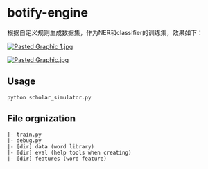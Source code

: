 # botify-engine

根据自定义规则生成数据集，作为NER和classifier的训练集，效果如下：

[![Pasted Graphic 1.jpg](https://i.loli.net/2018/08/04/5b65bff9f27e8.jpg)](https://i.loli.net/2018/08/04/5b65bff9f27e8.jpg)

[![Pasted Graphic.jpg](https://i.loli.net/2018/08/04/5b65bffa00e13.jpg)](https://i.loli.net/2018/08/04/5b65bffa00e13.jpg)

## Usage

```
python scholar_simulator.py
```

## File orgnization

```
|- train.py 
|- debug.py 
|- [dir] data (word library)
|- [dir] eval (help tools when creating)
|- [dir] features (word feature)
```